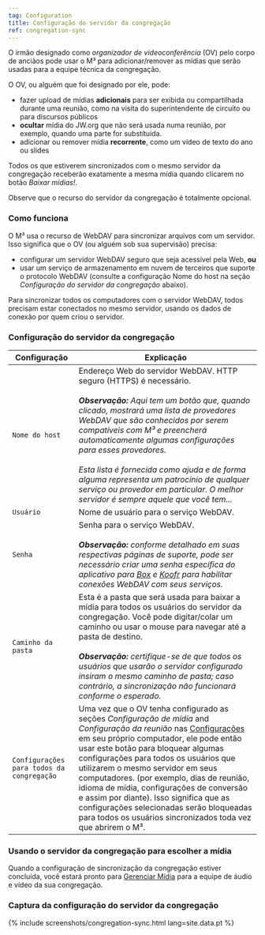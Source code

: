 ```yaml
---
tag: Configuration
title: Configuração do servidor da congregação
ref: congregation-sync
---
```


O irmão designado como _organizador de videoconferência_ (OV) pelo corpo de anciãos pode usar o M³ para adicionar/remover as mídias que serão usadas para a equipe técnica da congregação.

O OV, ou alguém que foi designado por ele, pode:

- fazer upload de mídias **adicionais** para ser exibida ou compartilhada durante uma reunião, como na visita do superintendente de circuito ou para discursos públicos
- **ocultar** mídia do JW.org que não será usada numa reunião, por exemplo, quando uma parte for substítuida.
- adicionar ou remover mídia **recorrente**, como um vídeo de texto do ano ou slides

Todos os que estiverem sincronizados com o mesmo servidor da congregação receberão exatamente a mesma mídia quando clicarem no botão _Baixar mídias!_.

Observe que o recurso do servidor da congregação é totalmente opcional.

### Como funciona

O M³ usa o recurso de WebDAV para sincronizar arquivos com um servidor. Isso significa que o OV (ou alguém sob sua supervisão) precisa:

- configurar um servidor WebDAV seguro que seja acessível pela Web, **ou**
- usar um serviço de armazenamento em nuvem de terceiros que suporte o protocolo WebDAV (consulte a configuração Nome do host na seção _Configuração do servidor da congregação_ abaixo).

Para sincronizar todos os computadores com o servidor WebDAV, todos precisam estar conectados no mesmo servidor, usando os dados de conexão por quem criou o servidor.

### Configuração do servidor da congregação

| Configuração | Explicação |
| ------- | ----------- |
| `Nome do host` | Endereço Web do servidor WebDAV. HTTP seguro (HTTPS) é necessário. <br><br> _**Observação:** Aqui tem um botão que, quando clicado, mostrará uma lista de provedores WebDAV que são conhecidos por serem compatíveis com M³ e preencherá automaticamente algumas configurações para esses provedores. <br><br> Esta lista é fornecida como ajuda e de forma alguma representa um patrocínio de qualquer serviço ou provedor em particular. O melhor servidor é sempre aquele que você tem..._ |
| `Usuário` | Nome de usuário para o serviço WebDAV. |
| `Senha` | Senha para o serviço WebDAV. <br><br> _**Observação:** conforme detalhado em suas respectivas páginas de suporte, pode ser necessário criar uma senha específica do aplicativo para [Box](https://support.box.com/hc/en-us/articles/360043696414-WebDAV-with-Box) e [Koofr](https://koofr.eu/help/koofr_with_webdav/how-do-i-connect-a-service-to-koofr-through-webdav/) para habilitar conexões WebDAV com seus serviços._ |
| `Caminho da pasta` | Esta é a pasta que será usada para baixar a mídia para todos os usuários do servidor da congregação. Você pode digitar/colar um caminho ou usar o mouse para navegar até a pasta de destino. <br><br> _**Observação:** certifique-se de que todos os usuários que usarão o servidor configurado insiram o mesmo caminho de pasta; caso contrário, a sincronização não funcionará conforme o esperado._ |
| `Configurações para todos da congregação` | Uma vez que o OV tenha configurado as seções _Configuração de mídia_ and _Configuração da reunião_ nas [Configurações]({{page.lang}}/#configuration) em seu próprio computador, ele pode então usar este botão para bloquear algumas configurações para todos os usuários que utilizarem o mesmo servidor em seus computadores. (por exemplo, dias de reunião, idioma de mídia, configurações de conversão e assim por diante). Isso significa que as configurações selecionadas serão bloqueadas para todos os usuários sincronizados toda vez que abrirem o M³. |

### Usando o servidor da congregação para escolher a mídia

Quando a configuração de sincronização da congregação estiver concluída, você estará pronto para [Gerenciar Mídia]({{page.lang}}/#manage-media) para a equipe de áudio e vídeo da sua congregação.

### Captura da configuração do servidor da congregação

{% include screenshots/congregation-sync.html lang=site.data.pt %}
